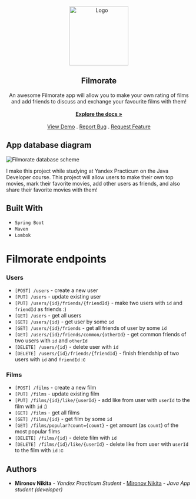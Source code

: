 <br/>
<p align="center">
  <a href="https://github.com/MironovNikita/Java-Filmorate">
    <img src="https://media.tenor.com/XzYfLz7enPQAAAAi/five-star-movie-movie-review.gif" alt="Logo" height=160 width=160></img>
  </a>

  <h2 align="center">Filmorate</h2>
</p>
  <p align="center">
    An awesome Filmorate app will allow you to make your own rating of films and add friends to discuss and exchange your favourite films with them!
    <br/>
    <br/>
    <a href="https://github.com/MironovNikita/Java-Filmorate"><strong>Explore the docs »</strong></a>
    <br/>
    <br/>
    <a href="https://github.com/MironovNikita/Java-Filmorate">View Demo</a>
    .
    <a href="https://github.com/MironovNikita/Java-Filmorate/issues">Report Bug</a>
    .
    <a href="https://github.com/MironovNikita/Java-Filmorate/issues">Request Feature</a>
  </p>


## App database diagram

![Filmorate database scheme](https://github.com/Filmorate-database-scheme.png)

I make this project while studying at Yandex Practicum on the Java Developer course. This project will allow users to make their own top movies, mark their favorite movies, add other users as friends, and also share their favorite movies with them!

## Built With
- `Spring Boot`
- `Maven`
- `Lombok`

# Filmorate endpoints

### Users
- `[POST] /users` - create a new user
- `[PUT] /users` - update existing user
- `[PUT] /users/{id}/friends/{friendId}` - make two users with `id` and `friendId` as friends :)
- `[GET] /users` - get all users
- `[GET] /users/{id}` - get user by some `id`
- `[GET] /users/{id}/friends` - get all friends of user by some `id`
- `[GET] /users/{id}/friends/common/{otherId}` - get common friends of two users with `id` and `otherId`
- `[DELETE] /users/{id}` - delete user with `id`
- `[DELETE] /users/{id}/friends/{friendId}` - finish friendship of two users with `id` and `friendId` :c

### Films
- `[POST] /films` - create a new film
- `[PUT] /films` - update existing film
- `[PUT] /films/{id}/like/{userId}` - add like from user with `userId` to the film with `id` :)
- `[GET] /films` - get all films
- `[GET] /films/{id}` - get film by some `id`
- `[GET] /films/popular?count={count}` - get amount (as `count`) of the most popular films
- `[DELETE] /films/{id}` - delete film with `id`
- `[DELETE] /films/{id}/like/{userId}` - delete like from user with `userId` to the film with `id` :c

## Authors

* **Mironov Nikita** - *Yandex Practicum Student* - [Mironov Nikita](https://github.com/MironovNikita/) - *Java App student (developer)*
